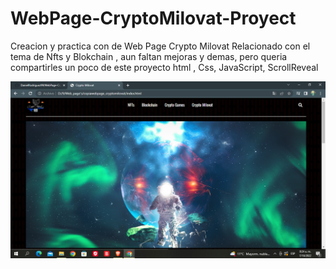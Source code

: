 # WebPage-CryptoMilovat-Proyect
Creacion y practica con de Web Page Crypto Milovat Relacionado con el tema de Nfts y Blokchain , aun faltan mejoras y demas, pero queria compartirles un poco de este proyecto
html , Css, JavaScript, ScrollReveal

![](https://github.com/DanielRodriguez99/WebPage-CryptoMilovat-Proyect/blob/main/Captura%20de%20pantalla%20(77).png)
